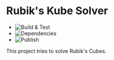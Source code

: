 # Rubik's Kube Solver

* ![Build & Test](https://github.com/Thomas-Bergmann/neuralnetwork/actions/workflows/build.yml/badge.svg)
* ![Dependencies](https://github.com/Thomas-Bergmann/neuralnetwork/actions/workflows/depsubmission.yml/badge.svg)
* ![Publish](https://github.com/Thomas-Bergmann/neuralnetwork/actions/workflows/release.yml/badge.svg)

This project tries to solve Rubik's Cubes.
